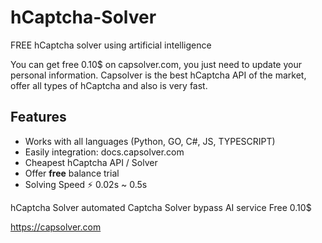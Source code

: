 # hCaptcha-Solver
FREE hCaptcha solver using artificial intelligence


You can get free 0.10$ on capsolver.com, you just need to update your personal information.
Capsolver is the best hCaptcha API of the market, offer all types of hCaptcha and also is very fast.

## Features
- Works with all languages (Python, GO, C#, JS, TYPESCRIPT)
- Easily integration: docs.capsolver.com
- Cheapest hCaptcha API / Solver
- Offer **free** balance trial
- Solving Speed ⚡ 0.02s ~ 0.5s

hCaptcha Solver automated Captcha Solver bypass AI service Free 0.10$

https://capsolver.com

  
  
  


